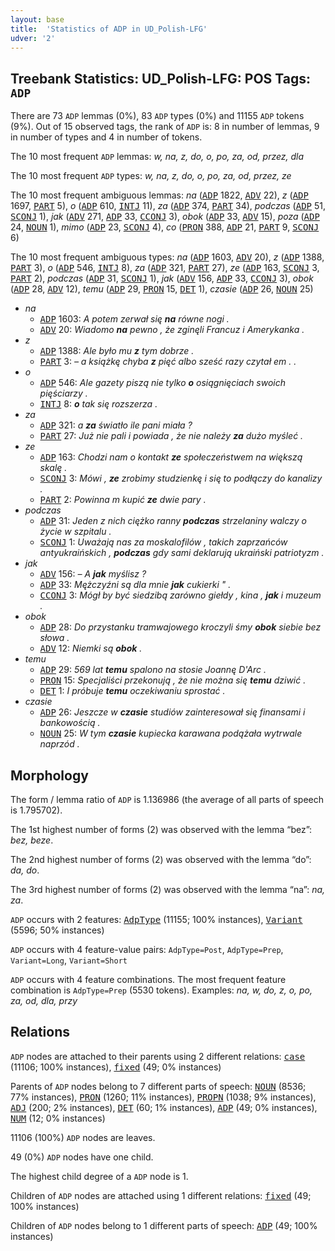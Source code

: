 ```yaml
---
layout: base
title:  'Statistics of ADP in UD_Polish-LFG'
udver: '2'
---
```


## Treebank Statistics: UD_Polish-LFG: POS Tags: `ADP`

There are 73 `ADP` lemmas (0%), 83 `ADP` types (0%) and 11155 `ADP` tokens (9%).
Out of 15 observed tags, the rank of `ADP` is: 8 in number of lemmas, 9 in number of types and 4 in number of tokens.

The 10 most frequent `ADP` lemmas: <em>w, na, z, do, o, po, za, od, przez, dla</em>

The 10 most frequent `ADP` types:  <em>w, na, z, do, o, po, za, od, przez, ze</em>

The 10 most frequent ambiguous lemmas: <em>na</em> (<tt><a href="pl_lfg-pos-ADP.html">ADP</a></tt> 1822, <tt><a href="pl_lfg-pos-ADV.html">ADV</a></tt> 22), <em>z</em> (<tt><a href="pl_lfg-pos-ADP.html">ADP</a></tt> 1697, <tt><a href="pl_lfg-pos-PART.html">PART</a></tt> 5), <em>o</em> (<tt><a href="pl_lfg-pos-ADP.html">ADP</a></tt> 610, <tt><a href="pl_lfg-pos-INTJ.html">INTJ</a></tt> 11), <em>za</em> (<tt><a href="pl_lfg-pos-ADP.html">ADP</a></tt> 374, <tt><a href="pl_lfg-pos-PART.html">PART</a></tt> 34), <em>podczas</em> (<tt><a href="pl_lfg-pos-ADP.html">ADP</a></tt> 51, <tt><a href="pl_lfg-pos-SCONJ.html">SCONJ</a></tt> 1), <em>jak</em> (<tt><a href="pl_lfg-pos-ADV.html">ADV</a></tt> 271, <tt><a href="pl_lfg-pos-ADP.html">ADP</a></tt> 33, <tt><a href="pl_lfg-pos-CCONJ.html">CCONJ</a></tt> 3), <em>obok</em> (<tt><a href="pl_lfg-pos-ADP.html">ADP</a></tt> 33, <tt><a href="pl_lfg-pos-ADV.html">ADV</a></tt> 15), <em>poza</em> (<tt><a href="pl_lfg-pos-ADP.html">ADP</a></tt> 24, <tt><a href="pl_lfg-pos-NOUN.html">NOUN</a></tt> 1), <em>mimo</em> (<tt><a href="pl_lfg-pos-ADP.html">ADP</a></tt> 23, <tt><a href="pl_lfg-pos-SCONJ.html">SCONJ</a></tt> 4), <em>co</em> (<tt><a href="pl_lfg-pos-PRON.html">PRON</a></tt> 388, <tt><a href="pl_lfg-pos-ADP.html">ADP</a></tt> 21, <tt><a href="pl_lfg-pos-PART.html">PART</a></tt> 9, <tt><a href="pl_lfg-pos-SCONJ.html">SCONJ</a></tt> 6)

The 10 most frequent ambiguous types:  <em>na</em> (<tt><a href="pl_lfg-pos-ADP.html">ADP</a></tt> 1603, <tt><a href="pl_lfg-pos-ADV.html">ADV</a></tt> 20), <em>z</em> (<tt><a href="pl_lfg-pos-ADP.html">ADP</a></tt> 1388, <tt><a href="pl_lfg-pos-PART.html">PART</a></tt> 3), <em>o</em> (<tt><a href="pl_lfg-pos-ADP.html">ADP</a></tt> 546, <tt><a href="pl_lfg-pos-INTJ.html">INTJ</a></tt> 8), <em>za</em> (<tt><a href="pl_lfg-pos-ADP.html">ADP</a></tt> 321, <tt><a href="pl_lfg-pos-PART.html">PART</a></tt> 27), <em>ze</em> (<tt><a href="pl_lfg-pos-ADP.html">ADP</a></tt> 163, <tt><a href="pl_lfg-pos-SCONJ.html">SCONJ</a></tt> 3, <tt><a href="pl_lfg-pos-PART.html">PART</a></tt> 2), <em>podczas</em> (<tt><a href="pl_lfg-pos-ADP.html">ADP</a></tt> 31, <tt><a href="pl_lfg-pos-SCONJ.html">SCONJ</a></tt> 1), <em>jak</em> (<tt><a href="pl_lfg-pos-ADV.html">ADV</a></tt> 156, <tt><a href="pl_lfg-pos-ADP.html">ADP</a></tt> 33, <tt><a href="pl_lfg-pos-CCONJ.html">CCONJ</a></tt> 3), <em>obok</em> (<tt><a href="pl_lfg-pos-ADP.html">ADP</a></tt> 28, <tt><a href="pl_lfg-pos-ADV.html">ADV</a></tt> 12), <em>temu</em> (<tt><a href="pl_lfg-pos-ADP.html">ADP</a></tt> 29, <tt><a href="pl_lfg-pos-PRON.html">PRON</a></tt> 15, <tt><a href="pl_lfg-pos-DET.html">DET</a></tt> 1), <em>czasie</em> (<tt><a href="pl_lfg-pos-ADP.html">ADP</a></tt> 26, <tt><a href="pl_lfg-pos-NOUN.html">NOUN</a></tt> 25)


* <em>na</em>
  * <tt><a href="pl_lfg-pos-ADP.html">ADP</a></tt> 1603: <em>A potem zerwał się <b>na</b> równe nogi .</em>
  * <tt><a href="pl_lfg-pos-ADV.html">ADV</a></tt> 20: <em>Wiadomo <b>na</b> pewno , że zginęli Francuz i Amerykanka .</em>
* <em>z</em>
  * <tt><a href="pl_lfg-pos-ADP.html">ADP</a></tt> 1388: <em>Ale było mu <b>z</b> tym dobrze .</em>
  * <tt><a href="pl_lfg-pos-PART.html">PART</a></tt> 3: <em>– a książkę chyba <b>z</b> pięć albo sześć razy czytał em . .</em>
* <em>o</em>
  * <tt><a href="pl_lfg-pos-ADP.html">ADP</a></tt> 546: <em>Ale gazety piszą nie tylko <b>o</b> osiągnięciach swoich pięściarzy .</em>
  * <tt><a href="pl_lfg-pos-INTJ.html">INTJ</a></tt> 8: <em><b>o</b> tak się rozszerza .</em>
* <em>za</em>
  * <tt><a href="pl_lfg-pos-ADP.html">ADP</a></tt> 321: <em>a <b>za</b> światło ile pani miała ?</em>
  * <tt><a href="pl_lfg-pos-PART.html">PART</a></tt> 27: <em>Już nie pali i powiada , że nie należy <b>za</b> dużo myśleć .</em>
* <em>ze</em>
  * <tt><a href="pl_lfg-pos-ADP.html">ADP</a></tt> 163: <em>Chodzi nam o kontakt <b>ze</b> społeczeństwem na większą skalę .</em>
  * <tt><a href="pl_lfg-pos-SCONJ.html">SCONJ</a></tt> 3: <em>Mówi , <b>ze</b> zrobimy studzienkę i się to podłączy do kanalizy .</em>
  * <tt><a href="pl_lfg-pos-PART.html">PART</a></tt> 2: <em>Powinna m kupić <b>ze</b> dwie pary .</em>
* <em>podczas</em>
  * <tt><a href="pl_lfg-pos-ADP.html">ADP</a></tt> 31: <em>Jeden z nich ciężko ranny <b>podczas</b> strzelaniny walczy o życie w szpitalu .</em>
  * <tt><a href="pl_lfg-pos-SCONJ.html">SCONJ</a></tt> 1: <em>Uważają nas za moskalofilów , takich zaprzańców antyukraińskich , <b>podczas</b> gdy sami deklarują ukraiński patriotyzm .</em>
* <em>jak</em>
  * <tt><a href="pl_lfg-pos-ADV.html">ADV</a></tt> 156: <em>– A <b>jak</b> myślisz ?</em>
  * <tt><a href="pl_lfg-pos-ADP.html">ADP</a></tt> 33: <em>Mężczyźni są dla mnie <b>jak</b> cukierki " .</em>
  * <tt><a href="pl_lfg-pos-CCONJ.html">CCONJ</a></tt> 3: <em>Mógł by być siedzibą zarówno giełdy , kina , <b>jak</b> i muzeum .</em>
* <em>obok</em>
  * <tt><a href="pl_lfg-pos-ADP.html">ADP</a></tt> 28: <em>Do przystanku tramwajowego kroczyli śmy <b>obok</b> siebie bez słowa .</em>
  * <tt><a href="pl_lfg-pos-ADV.html">ADV</a></tt> 12: <em>Niemki są <b>obok</b> .</em>
* <em>temu</em>
  * <tt><a href="pl_lfg-pos-ADP.html">ADP</a></tt> 29: <em>569 lat <b>temu</b> spalono na stosie Joannę D'Arc .</em>
  * <tt><a href="pl_lfg-pos-PRON.html">PRON</a></tt> 15: <em>Specjaliści przekonują , że nie można się <b>temu</b> dziwić .</em>
  * <tt><a href="pl_lfg-pos-DET.html">DET</a></tt> 1: <em>I próbuje <b>temu</b> oczekiwaniu sprostać .</em>
* <em>czasie</em>
  * <tt><a href="pl_lfg-pos-ADP.html">ADP</a></tt> 26: <em>Jeszcze w <b>czasie</b> studiów zainteresował się finansami i bankowością .</em>
  * <tt><a href="pl_lfg-pos-NOUN.html">NOUN</a></tt> 25: <em>W tym <b>czasie</b> kupiecka karawana podążała wytrwale naprzód .</em>

## Morphology

The form / lemma ratio of `ADP` is 1.136986 (the average of all parts of speech is 1.795702).

The 1st highest number of forms (2) was observed with the lemma “bez”: <em>bez, beze</em>.

The 2nd highest number of forms (2) was observed with the lemma “do”: <em>da, do</em>.

The 3rd highest number of forms (2) was observed with the lemma “na”: <em>na, za</em>.

`ADP` occurs with 2 features: <tt><a href="pl_lfg-feat-AdpType.html">AdpType</a></tt> (11155; 100% instances), <tt><a href="pl_lfg-feat-Variant.html">Variant</a></tt> (5596; 50% instances)

`ADP` occurs with 4 feature-value pairs: `AdpType=Post`, `AdpType=Prep`, `Variant=Long`, `Variant=Short`

`ADP` occurs with 4 feature combinations.
The most frequent feature combination is `AdpType=Prep` (5530 tokens).
Examples: <em>na, w, do, z, o, po, za, od, dla, przy</em>


## Relations

`ADP` nodes are attached to their parents using 2 different relations: <tt><a href="pl_lfg-dep-case.html">case</a></tt> (11106; 100% instances), <tt><a href="pl_lfg-dep-fixed.html">fixed</a></tt> (49; 0% instances)

Parents of `ADP` nodes belong to 7 different parts of speech: <tt><a href="pl_lfg-pos-NOUN.html">NOUN</a></tt> (8536; 77% instances), <tt><a href="pl_lfg-pos-PRON.html">PRON</a></tt> (1260; 11% instances), <tt><a href="pl_lfg-pos-PROPN.html">PROPN</a></tt> (1038; 9% instances), <tt><a href="pl_lfg-pos-ADJ.html">ADJ</a></tt> (200; 2% instances), <tt><a href="pl_lfg-pos-DET.html">DET</a></tt> (60; 1% instances), <tt><a href="pl_lfg-pos-ADP.html">ADP</a></tt> (49; 0% instances), <tt><a href="pl_lfg-pos-NUM.html">NUM</a></tt> (12; 0% instances)

11106 (100%) `ADP` nodes are leaves.

49 (0%) `ADP` nodes have one child.

The highest child degree of a `ADP` node is 1.

Children of `ADP` nodes are attached using 1 different relations: <tt><a href="pl_lfg-dep-fixed.html">fixed</a></tt> (49; 100% instances)

Children of `ADP` nodes belong to 1 different parts of speech: <tt><a href="pl_lfg-pos-ADP.html">ADP</a></tt> (49; 100% instances)

